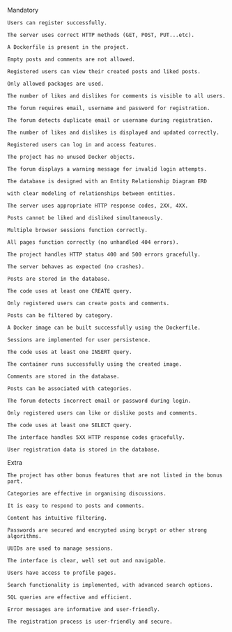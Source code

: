 Mandatory

    Users can register successfully.

    The server uses correct HTTP methods (GET, POST, PUT...etc).

    A Dockerfile is present in the project.

    Empty posts and comments are not allowed.

    Registered users can view their created posts and liked posts.

    Only allowed packages are used.

    The number of likes and dislikes for comments is visible to all users.

    The forum requires email, username and password for registration.

    The forum detects duplicate email or username during registration.

    The number of likes and dislikes is displayed and updated correctly.

    Registered users can log in and access features.

    The project has no unused Docker objects.

    The forum displays a warning message for invalid login attempts.

    The database is designed with an Entity Relationship Diagram ERD

    with clear modeling of relationships between entities.

    The server uses appropriate HTTP response codes, 2XX, 4XX.

    Posts cannot be liked and disliked simultaneously.

    Multiple browser sessions function correctly.

    All pages function correctly (no unhandled 404 errors).

    The project handles HTTP status 400 and 500 errors gracefully.

    The server behaves as expected (no crashes).

    Posts are stored in the database.

    The code uses at least one CREATE query.

    Only registered users can create posts and comments.

    Posts can be filtered by category.

    A Docker image can be built successfully using the Dockerfile.

    Sessions are implemented for user persistence.

    The code uses at least one INSERT query.

    The container runs successfully using the created image.

    Comments are stored in the database.

    Posts can be associated with categories.

    The forum detects incorrect email or password during login.

    Only registered users can like or dislike posts and comments.

    The code uses at least one SELECT query.

    The interface handles 5XX HTTP response codes gracefully.

    User registration data is stored in the database.

Extra

    The project has other bonus features that are not listed in the bonus part.

    Categories are effective in organising discussions.

    It is easy to respond to posts and comments.

    Content has intuitive filtering.

    Passwords are secured and encrypted using bcrypt or other strong algorithms.

    UUIDs are used to manage sessions.

    The interface is clear, well set out and navigable.

    Users have access to profile pages.

    Search functionality is implemented, with advanced search options.

    SQL queries are effective and efficient.

    Error messages are informative and user-friendly.

    The registration process is user-friendly and secure.

